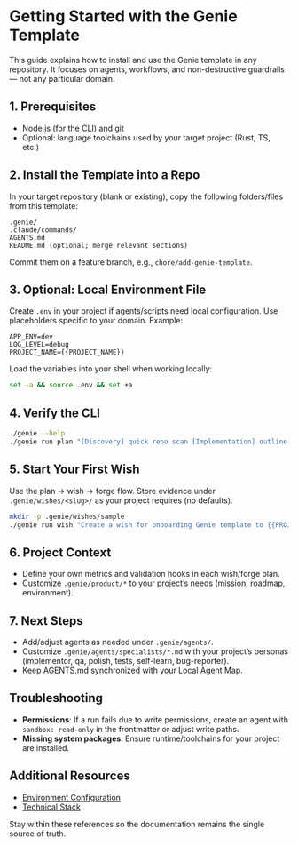 # Getting Started with the Genie Template

This guide explains how to install and use the Genie template in any repository. It focuses on agents, workflows, and non-destructive guardrails — not any particular domain.

## 1. Prerequisites

- Node.js (for the CLI) and git
- Optional: language toolchains used by your target project (Rust, TS, etc.)

## 2. Install the Template into a Repo

In your target repository (blank or existing), copy the following folders/files from this template:

```text
.genie/
.claude/commands/
AGENTS.md
README.md (optional; merge relevant sections)
```

Commit them on a feature branch, e.g., `chore/add-genie-template`.

## 3. Optional: Local Environment File

Create `.env` in your project if agents/scripts need local configuration. Use placeholders specific to your domain. Example:

```env
APP_ENV=dev
LOG_LEVEL=debug
PROJECT_NAME={{PROJECT_NAME}}
```

Load the variables into your shell when working locally:

```bash
set -a && source .env && set +a
```

## 4. Verify the CLI

```bash
./genie --help
./genie run plan "[Discovery] quick repo scan [Implementation] outline wish [Verification] list next steps"
```

## 5. Start Your First Wish

Use the plan → wish → forge flow. Store evidence under `.genie/wishes/<slug>/` as your project requires (no defaults).

```bash
mkdir -p .genie/wishes/sample
./genie run wish "Create a wish for onboarding Genie template to {{PROJECT_NAME}}."
```

## 6. Project Context

- Define your own metrics and validation hooks in each wish/forge plan.
- Customize `.genie/product/*` to your project’s needs (mission, roadmap, environment).

## 7. Next Steps

- Add/adjust agents as needed under `.genie/agents/`.
- Customize `.genie/agents/specialists/*.md` with your project’s personas (implementor, qa, polish, tests, self-learn, bug-reporter).
- Keep AGENTS.md synchronized with your Local Agent Map.

## Troubleshooting

- **Permissions**: If a run fails due to write permissions, create an agent with `sandbox: read-only` in the frontmatter or adjust write paths.
- **Missing system packages**: Ensure runtime/toolchains for your project are installed.

## Additional Resources

- [Environment Configuration](../product/environment.md)
- [Technical Stack](../product/tech-stack.md)

Stay within these references so the documentation remains the single source of truth.
